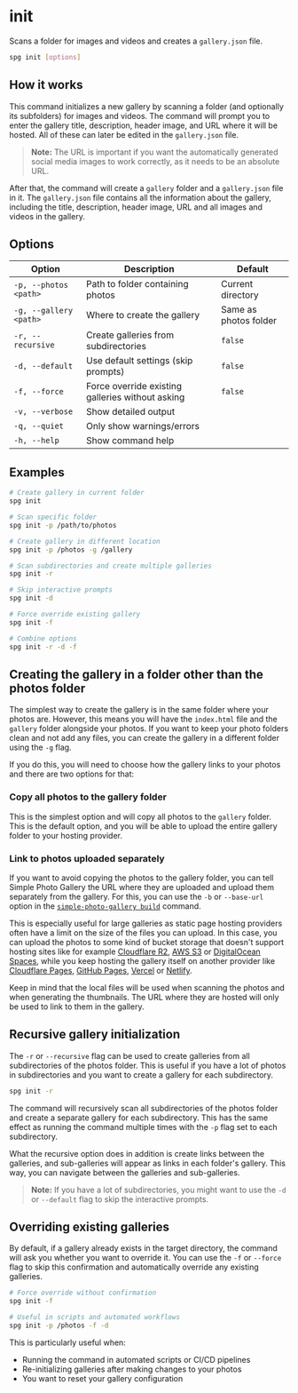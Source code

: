 # init

Scans a folder for images and videos and creates a `gallery.json` file.

```bash
spg init [options]
```

## How it works

This command initializes a new gallery by scanning a folder (and optionally its subfolders) for images and videos. The command will prompt you to enter the gallery title, description, header image, and URL where it will be hosted. All of these can later be edited in the `gallery.json` file.

> **Note:** The URL is important if you want the automatically generated social media images to work correctly, as it needs to be an absolute URL.

After that, the command will create a `gallery` folder and a `gallery.json` file in it. The `gallery.json` file contains all the information about the gallery, including the title, description, header image, URL and all images and videos in the gallery.

## Options

| Option                 | Description                                      | Default               |
| ---------------------- | ------------------------------------------------ | --------------------- |
| `-p, --photos <path>`  | Path to folder containing photos                 | Current directory     |
| `-g, --gallery <path>` | Where to create the gallery                      | Same as photos folder |
| `-r, --recursive`      | Create galleries from subdirectories             | `false`               |
| `-d, --default`        | Use default settings (skip prompts)              | `false`               |
| `-f, --force`          | Force override existing galleries without asking | `false`               |
| `-v, --verbose`        | Show detailed output                             |                       |
| `-q, --quiet`          | Only show warnings/errors                        |                       |
| `-h, --help`           | Show command help                                |                       |

## Examples

```bash
# Create gallery in current folder
spg init

# Scan specific folder
spg init -p /path/to/photos

# Create gallery in different location
spg init -p /photos -g /gallery

# Scan subdirectories and create multiple galleries
spg init -r

# Skip interactive prompts
spg init -d

# Force override existing gallery
spg init -f

# Combine options
spg init -r -d -f
```

## Creating the gallery in a folder other than the photos folder

The simplest way to create the gallery is in the same folder where your photos are. However, this means you will have the `index.html` file and the `gallery` folder alongside your photos. If you want to keep your photo folders clean and not add any files, you can create the gallery in a different folder using the `-g` flag.

If you do this, you will need to choose how the gallery links to your photos and there are two options for that:

### Copy all photos to the gallery folder

This is the simplest option and will copy all photos to the `gallery` folder. This is the default option, and you will be able to upload the entire gallery folder to your hosting provider.

### Link to photos uploaded separately

If you want to avoid copying the photos to the gallery folder, you can tell Simple Photo Gallery the URL where they are uploaded and upload them separately from the gallery. For this, you can use the `-b` or `--base-url` option in the [`simple-photo-gallery build`](./build.md) command.

This is especially useful for large galleries as static page hosting providers often have a limit on the size of the files you can upload. In this case, you can upload the photos to some kind of bucket storage that doesn't support hosting sites like for example [Cloudflare R2](https://www.cloudflare.com/developer-platform/r2/), [AWS S3](https://aws.amazon.com/s3/) or [DigitalOcean Spaces](https://www.digitalocean.com/products/spaces), while you keep hosting the gallery itself on another provider like [Cloudflare Pages](https://pages.cloudflare.com/), [GitHub Pages](https://pages.github.com/), [Vercel](https://vercel.com/) or [Netlify](https://www.netlify.com/).

Keep in mind that the local files will be used when scanning the photos and when generating the thumbnails. The URL where they are hosted will only be used to link to them in the gallery.

## Recursive gallery initialization

The `-r` or `--recursive` flag can be used to create galleries from all subdirectories of the photos folder. This is useful if you have a lot of photos in subdirectories and you want to create a gallery for each subdirectory.

```bash
spg init -r
```

The command will recursively scan all subdirectories of the photos folder and create a separate gallery for each subdirectory. This has the same effect as running the command multiple times with the `-p` flag set to each subdirectory.

What the recursive option does in addition is create links between the galleries, and sub-galleries will appear as links in each folder's gallery. This way, you can navigate between the galleries and sub-galleries.

> **Note:** If you have a lot of subdirectories, you might want to use the `-d` or `--default` flag to skip the interactive prompts.

## Overriding existing galleries

By default, if a gallery already exists in the target directory, the command will ask you whether you want to override it. You can use the `-f` or `--force` flag to skip this confirmation and automatically override any existing galleries.

```bash
# Force override without confirmation
spg init -f

# Useful in scripts and automated workflows
spg init -p /photos -f -d
```

This is particularly useful when:

- Running the command in automated scripts or CI/CD pipelines
- Re-initializing galleries after making changes to your photos
- You want to reset your gallery configuration
